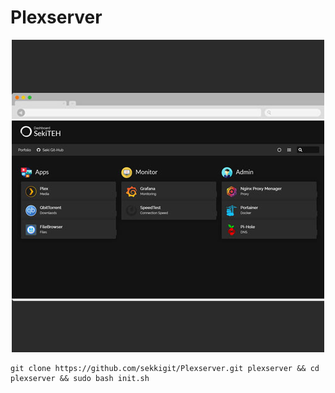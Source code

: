 # Plexserver

<p align="center">
  <img width="500" height="500" src="https://github.com/sekkigit/porfolio.sekiteh/blob/gh-pages/img/works/1.jpg?raw=true">
</p>

```
git clone https://github.com/sekkigit/Plexserver.git plexserver && cd plexserver && sudo bash init.sh
```